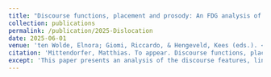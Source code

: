 ```yaml
---
title: "Discourse functions, placement and prosody: An FDG analysis of left- and right-dislocation in British English"
collection: publications
permalink: /publication/2025-Dislocation
date: 2025-06-01
venue: 'ten Wolde, Elnora; Giomi, Riccardo, & Hengeveld, Kees (eds.). <i>Linearization in Functional Discourse Grammar</i>. Berlin: De Gruyter.'
citation: 'Mittendorfer, Matthias. To appear. Discourse functions, placement and prosody: An FDG analysis of left- and right-dislocation in British English. In ten Wolde, Elnora; Giomi, Riccardo, & Hengeveld, Kees (eds.). <i>Linearization in Functional Discourse Grammar</i>. Berlin: De Gruyter.'
except: 'This paper presents an analysis of the discourse features, linearisation and prosody of left and right dislocated elements in spoken British English. Using data from the British component of the International Corpus of English, the relevance of the notion of Topic in the analysis of dislocation is rejected. The paper argues instead for the recognition of the dual relation of the dislocated item to the discourse ontext (discourse-orientation) and the host clause (host-orientation). Moreover, it is shown that the placement and prosody of extra-clausal constituents is sensitive to the principle of task urgency. These facts are then analysed in the framework of Functional Discourse Grammar. It is argued that for left dislocations and Afterthoughts, the communicative urgency is reflected in their status as Subsidiary Discourse Acts at the IL with the two rhetorical functions prelude and extension and their subsequent placement in pre- and post-sentential position, respectively. Finally, right dislocations are assumed to only possess Subact status at the IL. Since they are communicatively less urgent, they receive the Background function, which accounts for their placement in post-clausal position and their prosodic deaccentuation.'
---
```



